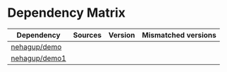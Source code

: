 # Dependency Matrix

Dependency | Sources | Version | Mismatched versions
---------- | ------- | ------- | -------------------
[nehagup/demo](https://github.com/nehagup/demo.git) |  | []() | 
[nehagup/demo1](https://github.com/nehagup/demo1.git) |  | []() | 
